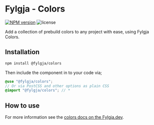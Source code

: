 # Fylgja - Colors

[![NPM version](https://img.shields.io/badge/npm-v1.1.1-blue)](https://www.npmjs.com/package/@fylgja/colors/v/1.1.1)
![license](https://img.shields.io/github/license/fylgja/fylgja)

Add a collection of prebuild colors to any project with ease, using Fylgja Colors.

## Installation

```bash
npm install @fylgja/colors
```

Then include the component in to your code via;

```scss
@use "@fylgja/colors";
// Or via PostCSS and other options as plain CSS
@import "@fylgja/colors"; // *
```

## How to use

For more information see the [colors docs on the Fylgja.dev](https://fylgja.dev/components/colors/).
